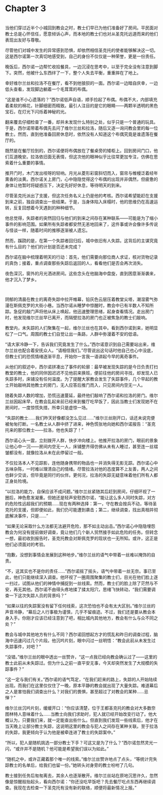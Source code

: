 # Chapter 3

<br>
当他们穿过近半个小城回到教会之时，教士们早已为他们准备好了房间。平民面对教士总是心怀信任，愿意倾诉心声，而本地的教士们也对从圣克托远道而来的他们表现出友好与尊敬。

尽管他们对城中发生的异常感到恐惧，却依然相信圣克托的使者能够解决这一切。这是西尔诺第一次真切地感受到，自己的身份不仅仅是一种荣誉，更是一份责任。

晚饭后，西尔诺一边帮忙收拾餐具，一边沉浸在思考中，以至于完全没有注意到脚下。突然，他被什么东西绊了一下，整个人失去平衡，重重摔在了地上。

幸好维尔兰丝和拉洛不在餐厅，看不到他狼狈的一面。西尔诺一边暗自庆幸，一边低头查看，发现脚边躺着一个毛茸茸的布偶。

“这是谁不小心遗落的？”西尔诺低声自语，顺手捡起了布偶。布偶不大，内部填充着柔软的棉花，针脚细密而精致。最引人注目的是它的眼睛——两颗半透明的黑色宝石，在灯光下闪烁着神秘的光。

翻来覆去仔细检查了一番，却并未发现什么特别之处，似乎只是一个普通的玩具。于是，西尔诺带着布偶先去问了维尔兰丝和拉洛，随后又逐一询问教会里的每一位教士。然而，直到他准备回房休息时，依然没有人知道这个布偶究竟是谁遗落在餐厅的。

既然是在餐厅捡到的，西尔诺便将布偶放在了餐桌旁的矮柜上。回到房间门口，他们互道晚安。拉洛依旧面无表情，但这次他的眼神似乎比往常更加专注，仿佛在思索着什么重要的事情。

推开门时，木门发出吱呀的轻响。月光从菱形彩窗斜切而入，窗帘与帷幔泛着经年熏香的淡黄。西尔诺关上房门，心中隐隐觉得这个布偶的出现并非偶然，但疲惫的身体让他暂时将疑惑压下，决定先好好休息，等待明天的到来。

尽管圣克托派出了支援，但这次任务名义上仍是他的考核。西尔诺希望能赶在支援到来之前，独自调查出一些结果。于是，当身体陷入床榻时，他的思维仍在高速运转，反复回想着今天遇到的种种细节。

他总觉得，失踪者的突然回归与他们的到来之间存在某种联系——可能是为了缩小事件的影响范围。如果所有失踪者都安然无恙地回来了，这件事或许会像许多传说与怪谈一样，随着时间的推移逐渐被人遗忘。

然而，蹊跷的是，在第一个失踪者回归后，城中依旧有人失踪。这背后的主谋究竟有什么目的？他们的计划是否还未完成？

西尔诺在脑中梳理着明天的行动：首先，他们需要向那位商人求证，核对货物记录的真伪；接着，重点调查那些失踪后返回的人，看看他们是否会再次消失。

夜色深沉，窗外的月光洒进房间。这些念头在他脑海中盘旋，直到困意渐渐袭来，他才沉入了梦乡。

<br>

阴郁的清晨在教士的离奇失踪中拉开帷幕，铅灰色云层压着教堂尖塔，潮湿雾气弥漫在斯佩克罗的大街小巷。当西尔诺从睡梦中惊醒时，教会中已有半数人不知所踪。急促的敲门声将他从床上唤起，他迅速整理思绪，起身查看情况。走出房门时，他发现维尔兰丝早已离开，而隔壁拉洛的房门也正被焦急的教士们敲响。

教堂内，未失踪的人们聚集在一起，维尔兰丝也在其中。看到西尔诺到来，她明显松了一口气。周围的教士们自觉让出一条路，人群中弥漫着不安的低语。

“请大家冷静一下，告诉我们究竟发生了什么。”西尔诺意识到自己需要站出来，维尔兰丝也配合着安抚众人。“请相信我们。”尽管说出这句话时他自己也心中没底，但教士们的恐慌情绪逐渐平息，开始你一言我一语讲起今早的离奇事件。

从他们的叙述中，西尔诺拼凑出了事件的轮廓：最早被发现失踪的是今日负责打扫教堂的教士，他的同伴因迟迟不见他前来换班，便前往他的房间寻找，却发现人已失踪多时，床铺没有任何温度。为了提醒大家教会发生了失踪事件，几个早起的教士开始敲响其他教士的房门，无人应答后推门而入，只见房间内空无一人。

随着失踪人数的增加，恐慌迅速蔓延，最终他们敲响了西尔诺和拉洛的房门。维尔兰丝因起床早，在教会乱起来前已经来到餐厅吃早饭了，因此当教士们发现她不在房间时，一度惊慌失措，所幸只是虚惊一场。

“失踪的教士……我们昨天好像都没怎么见过……”维尔兰丝刚开口，话还未说完便被匆匆打断。一名教士从人群中挤了进来，神色慌张地向她和西尔诺报告：“圣克托来的那位教士——拉洛，他也失踪了！”

西尔诺心头一震，立刻拨开人群，快步冲向楼上。他推开拉洛的房门，眼前的景象让他心中一沉——房间内空无一人，床铺整齐得仿佛从未有人睡过，甚至连一丝褶皱都没有，就像拉洛从未在此停留过一般。

不仅拉洛本人不见踪影，连他随身携带的物品也一并消失得无影无踪。西尔诺心中五味杂陈，一时难以理清自己的情绪。尽管拉洛对他的态度算不上友善，两人之间也鲜少交谈，但毕竟是同行的伙伴。更何况，拉洛的失踪无疑意味着他们所有人都正身处险境。

“以拉洛的能力，自保应该不成问题。”维尔兰丝紧随其后赶到房间，仔细环视了一圈后，神色愈发凝重。但她还是轻声安慰西尔诺，“能让这么多人同时失踪，对方的危险性远超我们的预期……现在有两种选择：第一，守在教会按兵不动，等待圣克托的支援，但即便如此，我们仍可能遭到袭击；第二，继续调查，找出真相并彻底解决事件，只是……”

“如果无论采取什么方法都无法避开危险，那不如主动出击。”西尔诺心中隐隐埋怨教会为何没有提前做好调查，竟让他们几个新人贸然接手如此危险的任务。但转念一想，最初收到报告时，圣克托教会对斯佩克罗的现状也一无所知。或许，这正是他们必须面对的考验。

“抱歉，没想到事情会发展到这种地步。”维尔兰丝的语气中带着一丝难以掩饰的自责。

“不，这其实也不是你的责任……”西尔诺摇了摇头，语气中带着一丝无奈。事已至此，他们只能继续深入调查。他环视了一圈周围聚集的教士们，目光在他们脸上逐一扫过，试图从他们的神情中捕捉到一丝线索。然而，教士们的脸上除了茫然与不安，再无其他。西尔诺不由得头疼地揉了揉太阳穴，思绪飞快转动，“我们需要调查一下这次失踪人员的背景吗？”

“如果以往的失踪案没有留下任何线索，这次恐怕也不会有太大区别。”维尔兰丝的声音冷静，“幕后之人行事极为谨慎，几乎不留痕迹。不过，我们还是要从教会本身入手。你刚才应该已经注意到了吧，相比城内其他地方，教会有什么与众不同之处？”

教会与城中其他地方有什么不同？西尔诺回想起方才的慌乱和昨日的调查过程，脑海中迅速闪过几个片段。他沉吟片刻，眼中闪过一丝明悟：“教会此前从未发生过失踪事件，对吧？”

“没错。”维尔兰丝的眼中透出一丝赞许，“这一点我已经向教会确认过了——这里的教士此前从未失踪过。但为什么之前一直平安无事，今天却突然发生了大规模的失踪事件？”

“这一定与我们有关。”西尔诺的语气笃定，“在我们赶来的路上，失踪的人开始陆续出现。而我们在这里仅仅住了一晚，原本平静的教会就出现了大量失踪。难道幕后之人是害怕我们调查出什么？对我们的畏惧，甚至超过了对教会的某种……忌惮？”

维尔兰丝沉吟片刻，缓缓开口：“你应该清楚，位于王都圣克托的教会对大多数奈图林特人意味着什么……当教士向我们求助时，犯人就已经开始改变行动了。他大概认为，只要我们来，就一定能查出些什么。但直到我们发现一些线索后，他才在当天晚上让部分教士失踪，这说明这里的教会与犯人之间存在某种关联。至于拉洛的失踪，我更倾向于认为他是被牵连进了教士的失踪案中。”

“所以，犯人是随机挑选一部分教士下手？可这又是为了什么？”西尔诺忽然灵光一闪，“或许并不是随机？他可能是希望我们误以为如此。”

“随机之中，或许正藏着那个唯一的线索。”维尔兰丝赞许地点了点头，“等统计完失踪教士的名单后，给我们也留一份。”她转头对身旁的教士吩咐了几句。

教士接到任务后匆匆离去，其余人也逐渐散开。维尔兰丝站在原地沉思许久，忽然像是惊醒般抬起头，看向西尔诺：“你还没吃早饭吧？先去餐厅吃点东西再继续调查。我现在去检查一下圣克托有没有新的联络，顺便将最新情况上报。”

